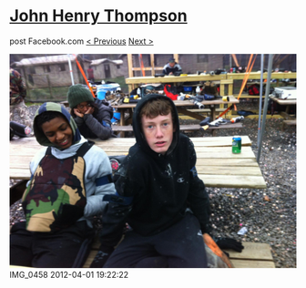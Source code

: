 # [John Henry Thompson](../README.md)
post Facebook.com
[< Previous](2012-04-01-6.md) [Next >](2012-04-01-8.md)

[![](../media/2012-04-01/Paintball-14th-B-day-IMG_0458.jpg)](../README.md)
IMG_0458
2012-04-01 19:22:22